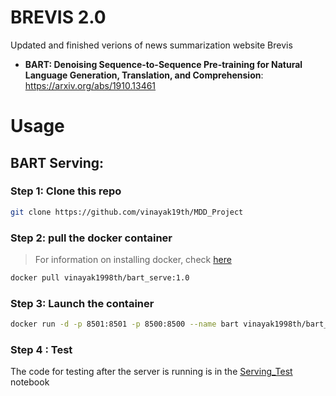# BREVIS 2.0

Updated and finished verions of news summarization website Brevis

* **BART: Denoising Sequence-to-Sequence Pre-training for Natural Language Generation, Translation, and Comprehension**: https://arxiv.org/abs/1910.13461

# Usage

## BART Serving:
### Step 1: Clone this repo

```bash
git clone https://github.com/vinayak19th/MDD_Project
```

### Step 2: pull the docker container

> For information on installing docker, check [here](https://docs.docker.com/engine/install/)

```bash
docker pull vinayak1998th/bart_serve:1.0
```
### Step 3: Launch the container

```bash
docker run -d -p 8501:8501 -p 8500:8500 --name bart vinayak1998th/bart_serve:1.0
```
### Step 4 : Test

The code for testing after the server is running is in the [Serving_Test](./Serving_Test.ipynb) notebook